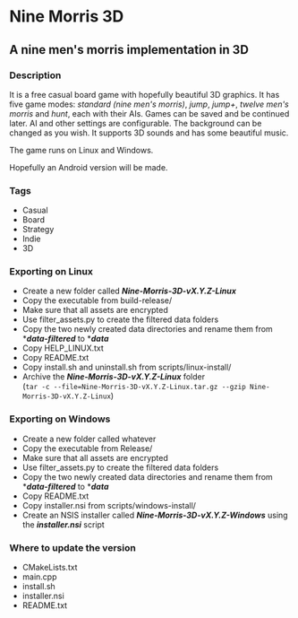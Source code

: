 # Nine Morris 3D

## A nine men's morris implementation in 3D

### Description

It is a free casual board game with hopefully beautiful 3D graphics. It has five game modes:
_standard (nine men's morris)_, _jump_, _jump+_, _twelve men's morris_ and _hunt_, each with their AIs.
Games can be saved and be continued later. AI and other settings are configurable.
The background can be changed as you wish. It supports 3D sounds and has some beautiful music.

The game runs on Linux and Windows.

Hopefully an Android version will be made.

### Tags

- Casual
- Board
- Strategy
- Indie
- 3D

### Exporting on Linux

- Create a new folder called **_Nine-Morris-3D-vX.Y.Z-Linux_**
- Copy the executable from build-release/
- Make sure that all assets are encrypted
- Use filter_assets.py to create the filtered data folders
- Copy the two newly created data directories and rename them from ***_data-filtered_** to ***_data_**
- Copy HELP_LINUX.txt
- Copy README.txt
- Copy install.sh and uninstall.sh from scripts/linux-install/
- Archive the **_Nine-Morris-3D-vX.Y.Z-Linux_** folder  
  (`tar -c --file=Nine-Morris-3D-vX.Y.Z-Linux.tar.gz --gzip Nine-Morris-3D-vX.Y.Z-Linux`)

### Exporting on Windows

- Create a new folder called whatever
- Copy the executable from Release/
- Make sure that all assets are encrypted
- Use filter_assets.py to create the filtered data folders
- Copy the two newly created data directories and rename them from ***_data-filtered_** to ***_data_**
- Copy README.txt
- Copy installer.nsi from scripts/windows-install/
- Create an NSIS installer called **_Nine-Morris-3D-vX.Y.Z-Windows_** using the **_installer.nsi_** script

### Where to update the version

- CMakeLists.txt
- main.cpp
- install.sh
- installer.nsi
- README.txt
